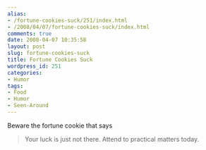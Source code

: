 ```yaml
---
alias:
- /fortune-cookies-suck/251/index.html
- /2008/04/07/fortune-cookies-suck/index.html
comments: true
date: 2008-04-07 10:35:58
layout: post
slug: fortune-cookies-suck
title: Fortune Cookies Suck
wordpress_id: 251
categories:
- Humor
tags:
- Food
- Humor
- Seen-Around
---
```


Beware the fortune cookie that says



> Your luck is just not there.  Attend to practical matters today.
